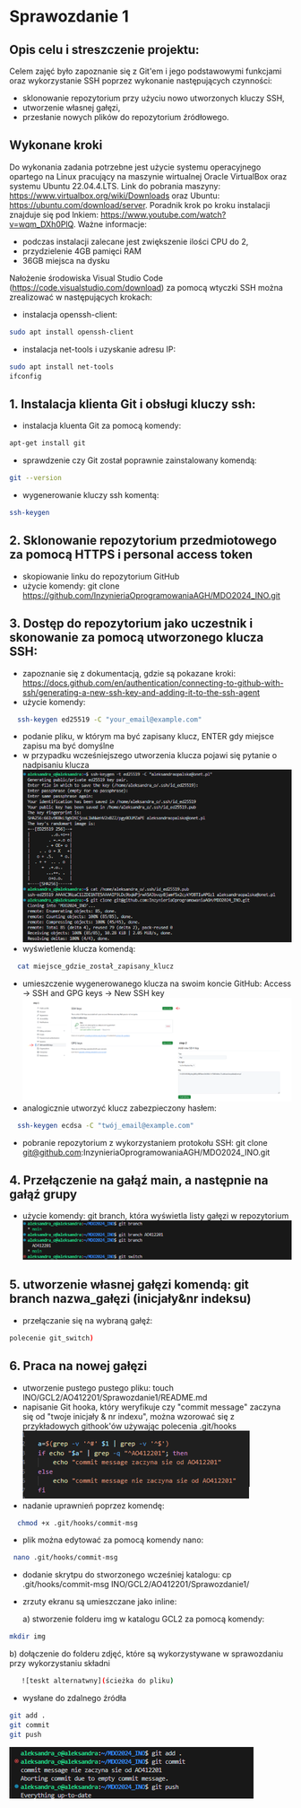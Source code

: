 # Sprawozdanie 1

## Opis celu i streszczenie projektu:

Celem zajęć było zapoznanie się z Git'em i jego podstawowymi funkcjami oraz wykorzystanie SSH poprzez wykonanie następujących czynności:

- sklonowanie repozytorium przy użyciu nowo utworzonych kluczy SSH,
- utworzenie własnej gałęzi,
- przesłanie nowych plików do repozytorium źródłowego.
## Wykonane kroki
Do wykonania zadania potrzebne jest użycie systemu operacyjnego opartego na Linux pracujący na maszynie wirtualnej Oracle VirtualBox oraz systemu Ubuntu 22.04.4.LTS. Link do pobrania maszyny: https://www.virtualbox.org/wiki/Downloads oraz Ubuntu: https://ubuntu.com/download/server. Poradnik krok po kroku instalacji znajduje się pod lnkiem: https://www.youtube.com/watch?v=wqm_DXh0PlQ. 
Ważne informacje:
- podczas instalacji zalecane jest zwiększenie ilości CPU do 2,
- przydzielenie 4GB pamięci RAM
- 36GB miejsca na dysku

Nałożenie środowiska Visual Studio Code (https://code.visualstudio.com/download) za pomocą wtyczki SSH można zrealizować w następujących krokach:
- instalacja openssh-client:
```bash
sudo apt install openssh-client
```
- instalacja net-tools i uzyskanie adresu IP:
```bash
sudo apt install net-tools
ifconfig
```

## 1. Instalacja klienta Git i obsługi kluczy ssh:
- instalacja kluenta Git za pomocą komendy:
```bash
apt-get install git
```
- sprawdzenie czy Git został poprawnie zainstalowany komendą:
```bash
git --version
```
- wygenerowanie kluczy ssh komentą:
```bash
ssh-keygen
```


## 2. Sklonowanie repozytorium przedmiotowego za pomocą HTTPS i personal access token
- skopiowanie linku do repozytorium GitHub
- użycie komendy: git clone https://github.com/InzynieriaOprogramowaniaAGH/MDO2024_INO.git

## 3. Dostęp do repozytorium jako uczestnik i skonowanie za pomocą utworzonego klucza SSH:
- zapoznanie się z dokumentacją, gdzie są pokazane kroki: https://docs.github.com/en/authentication/connecting-to-github-with-ssh/generating-a-new-ssh-key-and-adding-it-to-the-ssh-agent
- użycie komendy:
```bash
  ssh-keygen ed25519 -C "your_email@example.com"
```
- podanie pliku, w którym ma być zapisany klucz, ENTER gdy miejsce zapisu ma być domyślne
- w przypadku wcześniejszego utworzenia klucza pojawi się pytanie o nadpisaniu klucza
![ ](./img/2.png)
- wyświetlenie klucza komendą:
```bash
  cat miejsce_gdzie_został_zapisany_klucz
```
- umieszczenie wygenerowanego klucza na swoim koncie GitHub: Access -> SSH and GPG keys -> New SSH key
 ![ ](./img/1.png)
- analogicznie utworzyć klucz zabezpieczony hasłem:
```bash
  ssh-keygen ecdsa -C "twój_email@example.com"
```
- pobranie repozytorium z wykorzystaniem protokołu SSH: git clone git@github.com:InzynieriaOprogramowaniaAGH/MDO2024_INO.git

## 4. Przełączenie na gałąź main, a następnie na gałąź grupy
- użycie komendy: git branch, która wyświetla listy gałęzi w repozytorium
 ![ ](./img/3.png)

## 5. utworzenie własnej gałęzi komendą: git branch nazwa_gałęzi (inicjały&nr indeksu)
- przełączanie się na wybraną gałęź:
 ```bash git switch -c nowa_gałąź (w przypadku tylko dwóch gałęzi wystarczy samo 
polecenie git_switch)
```

## 6. Praca na nowej gałęzi
- utworzenie pustego pustego pliku: touch INO/GCL2/AO412201/Sprawozdanie1/README.md
- napisanie Git hooka, który weryfikuje czy "commit message" zaczyna się od "twoje inicjały & nr indexu", można wzorować się z przykładowych githook'ów używając polecenia .git/hooks
 ![ ](./img/4.png)
- nadanie uprawnień poprzez komendę:
```bash
  chmod +x .git/hooks/commit-msg
```
- plik można edytować za pomocą komendy nano:
```bash
 nano .git/hooks/commit-msg
```
- dodanie skrytpu do stworzonego wcześniej katalogu: cp .git/hooks/commit-msg INO/GCL2/AO412201/Sprawozdanie1/
- zrzuty ekranu są umieszczane jako inline:

  a) stworzenie folderu img w katalogu GCL2 za pomocą komendy:
```bash
mkdir img
```
 b) dołączenie do folderu zdjęć, które są wykorzystywane w sprawozdaniu przy wykorzystaniu składni
```bash 
   ![teskt alternatwny](ścieżka do pliku)
```
- wysłane do zdalnego źródła
```bash
git add .
git commit 
git push
```
  ![ ](./img/5.png)
